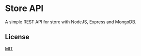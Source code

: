 # Store API
A simple REST API for store with NodeJS, Express and MongoDB.


## License
[MIT](https://choosealicense.com/licenses/mit/)
